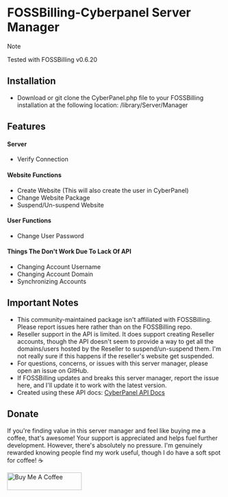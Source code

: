 # FOSSBilling-Cyberpanel Server Manager

> [!NOTE]  
> Tested with FOSSBilling v0.6.20
> 

## Installation

- Download or git clone the CyberPanel.php file to your FOSSBilling installation at the following location: /library/Server/Manager

## Features
#### Server
- Verify Connection

#### Website Functions
- Create Website (This will also create the user in CyberPanel)
- Change Website Package
- Suspend/Un-suspend Website

#### User Functions
- Change User Password

#### Things The Don't Work Due To Lack Of API
- Changing Account Username
- Changing Account Domain
- Synchronizing Accounts

## Important Notes

- This community-maintained package isn't affiliated with FOSSBilling. Please report issues here rather than on the FOSSBilling repo.
- Reseller support in the API is limited.  It does support creating Reseller accounts, though the API doesn't seem to provide a way to get all the domains/users hosted by the Reseller to suspend/un-suspend them. I'm not really sure if this happens if the reseller's website get suspended. 
- For questions, concerns, or issues with this server manager, please open an issue on GitHub.
- If FOSSBilling updates and breaks this server manager, report the issue here, and I'll update it to work with the latest version.
- Created using these API docs: [CyberPanel API Docs](https://cyberpanel.docs.apiary.io)


## Donate
If you're finding value in this server manager and feel like buying me a coffee, that's awesome! Your support is appreciated and helps fuel further development. However, there's absolutely no pressure. I'm genuinely rewarded knowing people find my work useful, though I do have a soft spot for coffee! ☕️

 <a href="https://www.buymeacoffee.com/jsonkenyon" target="_blank"><img src="https://cdn.buymeacoffee.com/buttons/default-orange.png" alt="Buy Me A Coffee" height="41" width="174"></a>


